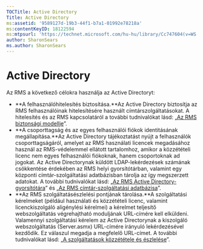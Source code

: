 ```yaml
---
TOCTitle: Active Directory
Title: Active Directory
ms:assetid: '9589127d-19b3-44f1-b7a1-01992e78218a'
ms:contentKeyID: 18122594
ms:mtpsurl: 'https://technet.microsoft.com/hu-hu/library/Cc747604(v=WS.10)'
author: SharonSears
ms.author: SharonSears
---
```


Active Directory
================

Az RMS a következő célokra használja az Active Directoryt:

-   **A felhasználóhitelesítés biztosítása.**Az Active Directory biztosítja az RMS felhasználóinak hitelesítésére használt címtárszolgáltatásokat. A hitelesítés és az RMS kapcsolatáról a további tudnivalókat lásd: „[Az RMS biztonsági modellje](https://technet.microsoft.com/665db831-366d-4dca-9bb3-cc2912481fe1)”.
-   **A csoporttagság és az egyes felhasználói fiókok identitásának megállapítása.**Az Active Directory tájékoztatást nyújt a felhasználók csoporttagságáról, amelyet az RMS használati licencek megadásához használ az RMS-védelemmel ellátott tartalomhoz, amikor a közzétételi licenc nem egyes felhasználói fiókoknak, hanem csoportoknak ad jogokat. Az Active Directorynak küldött LDAP-lekérdezések számának csökkentése érdekében az RMS helyi gyorsítótárban, valamint egy központi címtár-szolgáltatási adatbázisban tárolja az így megszerzett adatokat. A további tudnivalókat lásd: „[Az RMS Active Directory-gyorsítótára](https://technet.microsoft.com/c721a2eb-2fe9-4346-b426-3cc169b97265)” és „[Az RMS címtár-szolgáltatási adatbázisa](https://technet.microsoft.com/6f6b8586-5d17-4a40-94a3-4dc738195301)”.
-   **Az RMS szolgáltatásészlelési pontjának tárolása.**A szolgáltatási kérelmeket (például használati és közzétételi licenc, valamint licenckiszolgáló aligénylési kérelmei) a kérelmet teljesítő webszolgáltatás végrehajtható moduljának URL-címére kell elküldeni. Valamennyi szolgáltatási kérelem az Active Directorynak a kiszolgáló webszolgáltatás (Server.asmx) URL-címére irányuló lekérdezésével kezdődik. Ez válaszul megadja a megfelelő URL-címet. A további tudnivalókat lásd: „[A szolgáltatások közzététele és észlelése](https://technet.microsoft.com/336c0d55-fd7f-4aa9-b3e6-bfd6565b1086)”.
